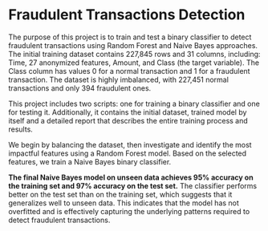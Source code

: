 # Fraudulent Transactions Detection

The purpose of this project is to train and test a binary classifier to detect fraudulent transactions using Random Forest and Naive Bayes approaches. 
The initial training dataset contains 227,845 rows and 31 columns, including: Time, 27 anonymized features, Amount, and Class (the target variable). 
The Class column has values 0 for a normal transaction and 1 for a fraudulent transaction. The dataset is highly imbalanced, with 227,451 normal transactions and only 394 fraudulent ones. 

This project includes two scripts: one for training a binary classifier and one for testing it. Additionally, it contains the initial dataset, trained model by itself and a detailed report that describes the entire training process and results.

We begin by balancing the dataset, then investigate and identify the most impactful features using a Random Forest model. 
Based on the selected features, we train a Naive Bayes binary classifier. 

**The final Naive Bayes model on unseen data achieves 95% accuracy on the training set and 97% accuracy on the test set.** The classifier performs better on the test set than on the training set, which suggests that it generalizes well to unseen data. 
This indicates that the model has not overfitted and is effectively capturing the underlying patterns required to detect fraudulent transactions.
